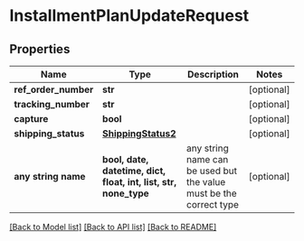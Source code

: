 # InstallmentPlanUpdateRequest


## Properties
Name | Type | Description | Notes
------------ | ------------- | ------------- | -------------
**ref_order_number** | **str** |  | [optional] 
**tracking_number** | **str** |  | [optional] 
**capture** | **bool** |  | [optional] 
**shipping_status** | [**ShippingStatus2**](ShippingStatus2.md) |  | [optional] 
**any string name** | **bool, date, datetime, dict, float, int, list, str, none_type** | any string name can be used but the value must be the correct type | [optional]

[[Back to Model list]](../README.md#documentation-for-models) [[Back to API list]](../README.md#documentation-for-api-endpoints) [[Back to README]](../README.md)


